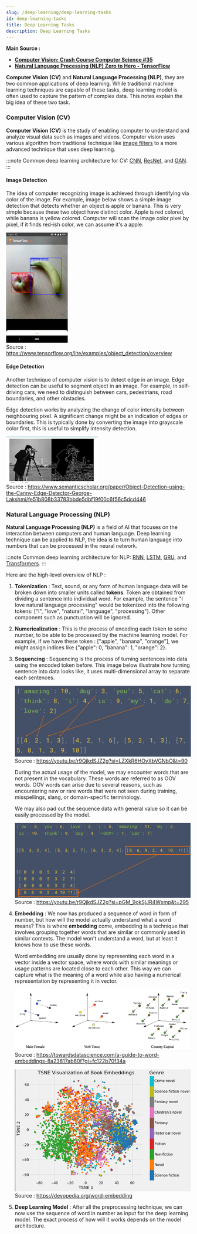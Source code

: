 ```yaml
---
slug: /deep-learning/deep-learning-tasks
id: deep-learning-tasks
title: Deep Learning Tasks
description: Deep Learning Tasks
---
```


**Main Source :**

- **[Computer Vision: Crash Course Computer Science #35](https://youtu.be/-4E2-0sxVUM?si=esiowhAGazbKCE69)**
- **[Natural Language Processing (NLP) Zero to Hero - TensorFlow](https://youtube.com/playlist?list=PLQY2H8rRoyvzDbLUZkbudP-MFQZwNmU4S&si=OiQ5WW7RD5bJ0UZ8)**

**Computer Vision (CV)** and **Natural Language Processing (NLP)**, they are two common applications of deep learning. While traditional machine learning techniques are capable of these tasks, deep learning model is often used to capture the pattern of complex data. This notes explain the big idea of these two task.

### Computer Vision (CV)

**Computer Vision (CV)** is the study of enabling computer to understand and analyze visual data such as images and videos. Computer vision uses various algorithm from traditional technique like [image filters](/computer-graphics/signal-processing#image-filters) to a more advanced technique that uses deep learning.

:::note
Common deep learning architecture for CV: [CNN](/deep-learning/cnn), [ResNet](/deep-learning/resnet), and [GAN](/deep-learning/gan).
:::

#### Image Detection

The idea of computer recognizing image is achieved through identifying via color of the image. For example, image below shows a simple image detection that detects whether an object is apple or banana. This is very simple because these two object have distinct color. Apple is red colored, while banana is yellow colored. Computer will scan the image color pixel by pixel, if it finds red-ish color, we can assume it's a apple.

![Detecting banana vs apple](./image-detection.jpeg)  
Source : https://www.tensorflow.org/lite/examples/object_detection/overview

#### Edge Detection

Another technique of computer vision is to detect edge in an image. Edge detection can be useful to segment object in an image. For example, in self-driving cars, we need to distinguish between cars, pedestrians, road boundaries, and other obstacles.

Edge detection works by analyzing the change of color intensity between neighbouring pixel. A significant change might be an indication of edges or boundaries. This is typically done by converting the image into grayscale color first, this is useful to simplify intensity detection.

![Edge detection of a person](./edge-detection.png)  
Source : https://www.semanticscholar.org/paper/Object-Detection-using-the-Canny-Edge-Detector-George-Lakshmi/fe51b808b33783bbde5dbf19f00c6f56c5dcd446

### Natural Language Processing (NLP)

**Natural Language Processing (NLP)** is a field of AI that focuses on the interaction between computers and human language. Deep learning technique can be applied to NLP, the idea is to turn human language into numbers that can be processed in the neural network.

:::note
Common deep learning architecture for NLP: [RNN](/deep-learning/rnn), [LSTM](/deep-learning/lstm), [GRU](/deep-learning/gru), and [Transformers](/deep-learning/transformers/transformers-architecture).
:::

Here are the high-level overview of NLP :

1. **Tokenization** : Text, sound, or any form of human language data will be broken down into smaller units called **tokens**. Token are obtained from dividing a sentence into individual word. For example, the sentence "I love natural language processing" would be tokenized into the following tokens: ["I", "love", "natural", "language", "processing"]. Other component such as punctuation will be ignored.

2. **Numericalization** : This is the process of encoding each token to some number, to be able to be processed by the machine learning model. For example, if we have these token : ["apple", "banana", "orange"], we might assign indices like {"apple": 0, "banana": 1, "orange": 2}.

3. **Sequencing** : Sequencing is the process of turning sentences into data using the encoded token before. This image below illustrate how turning sentence into data looks like, it uses multi-dimensional array to separate each sentences.

   ![Example of sequencing](./sequencing.png)  
   Source : https://youtu.be/r9QjkdSJZ2g?si=LZXkR6HOyXbVGNbO&t=90

   During the actual usage of the model, we may encounter words that are not present in the vocabulary. These words are referred to as OOV words. OOV words can arise due to several reasons, such as encountering new or rare words that were not seen during training, misspellings, slang, or domain-specific terminology.

   We may also pad out the sequence data with general value so it can be easily processed by the model.

   ![Padding zero to each sequence](./sequnce-pad.png)  
   Source : https://youtu.be/r9QjkdSJZ2g?si=pGM_9okSjJR4Wxmp&t=295

4. **Embedding** : We now has produced a sequence of word in form of number, but how will the model actually understand what a word means? This is where **embedding** come, embedding is a technique that involves grouping together words that are similar or commonly used in similar contexts. The model won't understand a word, but at least it knows how to use these words.

   Word embedding are usually done by representing each word in a vector inside a vector space, where words with similar meanings or usage patterns are located close to each other. This way we can capture what is the meaning of a word while also having a numerical representation by representing it in vector.

   ![Word embedding example](./word-embedding.png)  
   Source : https://towardsdatascience.com/a-guide-to-word-embeddings-8a23817ab60f?gi=fc122b70f34a

   ![Big set of word embedding](./word-embedding-2.png)  
   Source : https://devopedia.org/word-embedding

5. **Deep Learning Model** : After all the preprocessing technique, we can now use the sequence of word in number as input for the deep learning model. The exact process of how will it works depends on the model architecture.
